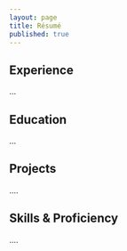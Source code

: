 ```yaml
---
layout: page
title: Résumé
published: true
---
```


## Experience
...

## Education

...

## Projects

....

## Skills & Proficiency

....
